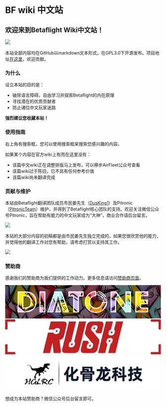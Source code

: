 # BF wiki 中文站

## 欢迎来到Betaflight Wiki中文站！

![](.gitbook/assets/bf_logo.png)

本站全部内容均在GitHub以markdown文本形式，在GPL3.0下开源发布。项目地址[在这里](https://github.com/AirFleetTeam/BF-wiki-in-Chinese)，欢迎贡献。

### 为什么

设立本站的目的是：

* 破除语言障碍，自由学习并探索Betaflight的内在原理
* 寻找潜在的优质贡献者
* 防止诸位中文玩家迷路

**强烈建议您收藏本站！**

### 使用指南

右上角有搜索框，您可以使用搜索框来搜索您感兴趣的内容。

如果某个内容在官方wiki上有而在这里没有：

* 该篇中文wiki正在调整排版马上发布，可以移步AirFleet公众号查看
* 该篇wiki过于陈旧，已不具有任何参考价值
* 该篇wiki尚未翻译完成

### 贡献与维护

本站由Betaflight翻译团队成员市民姜先生（[DusKing1](https://github.com/DusKing1)）及Pitronic（[PitronicTeam](https://github.com/pitronicteam)）维护，并得到了Betaflight核心团队的支持。欢迎关注微信公众号Pitronic，旨在帮助有能力的中文玩家成为“大神”，商业合作请后台留言。

![](.gitbook/assets/qrcode.png)

本站的大部分内容的初稿都是由市民姜先生独立完成的，如果您很欣赏他的能力，并觉得他的翻译工作对您有帮助，请考虑打赏以支持其工作。

![](.gitbook/assets/xiao-jiang-de-zan-shang-ma.jpg)



### 赞助商

感谢我们的赞助商为我们提供的工作动力。更多信息请访问[赞助商页面](sponsors.md)。

[![](.gitbook/assets/diatone.png)](https://www.jahoooo.cn/) ![](.gitbook/assets/rush+.jpg)[![](.gitbook/assets/hglrc.png) ](https://hglrc.taobao.com/)

想成为本站赞助商？微信公众号后台留言即可。



